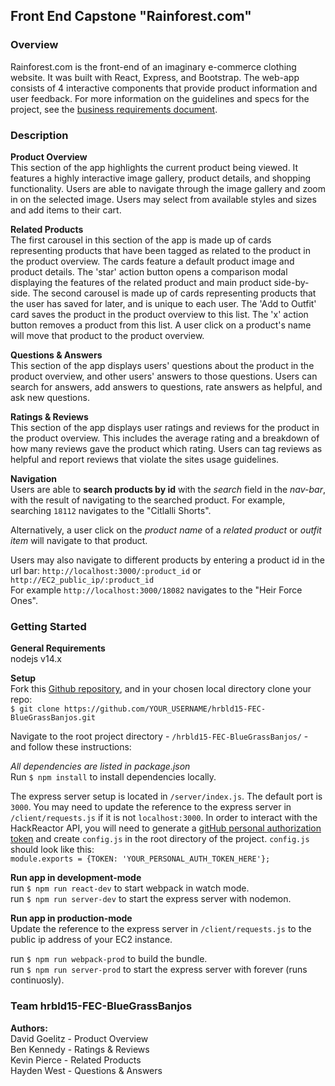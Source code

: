 ## Front End Capstone "Rainforest.com"

### Overview
Rainforest.com is the front-end of an imaginary e-commerce clothing website. It was built with React, Express, and Bootstrap.  The web-app consists of 4 interactive components that provide product information and user feedback. For more information on the guidelines and specs for the project, see the [business requirements document](https://docs.google.com/document/d/1NyZdWDHPqQ7xEqzfy3nYlUV90UO0maN1UvdUe6CwG3k/edit#heading=h.b4f9vfzdtmsk).

### Description
**Product Overview**\
This section of the app highlights the current product being viewed. It features a highly interactive image gallery, product details, and shopping functionality. Users are able to navigate through the image gallery and zoom in on the selected image. Users may select from available styles and sizes and add items to their cart.

**Related Products**\
The first carousel in this section of the app is made up of cards representing products that have been tagged as related to the product in the product overview. The cards feature a default product image and product details. The 'star' action button opens a comparison modal displaying the features of the related product and main product side-by-side.
The second carousel is made up of cards representing products that the user has saved for later, and is unique to each user. The 'Add to Outfit' card saves the product in the product overview to this list. The 'x' action button removes a product from this list.
A user click on a product's name will move that product to the product overview.

**Questions & Answers**\
This section of the app displays users' questions about the product in the product overview, and other users' answers to those questions. Users can search for answers, add answers to questions, rate answers as helpful, and ask new questions.

**Ratings & Reviews**\
This section of the app displays user ratings and reviews for the product in the product overview. This includes the average rating and a breakdown of how many reviews gave the product which rating. Users can tag reviews as helpful and report reviews that violate the sites usage guidelines.

**Navigation**\
Users are able to **search products by id** with the *search* field in the *nav-bar*, with the result of navigating to the searched product. For example, searching `18112` navigates to the "Citlalli Shorts".

Alternatively, a user click on the *product name* of a *related product* or *outfit item* will navigate to that product.

Users may also navigate to different products by entering a product id in the url bar:
`http://localhost:3000/:product_id` or `http://EC2_public_ip/:product_id`\
For example `http://localhost:3000/18082` navigates to the "Heir Force Ones".

### Getting Started
**General Requirements**\
nodejs v14.x

**Setup**\
Fork this [Github repository](https://github.com/BlueGrass-Banjos/hrbld15-FEC-BlueGrassBanjos), and in your chosen local directory clone your repo:\
`$ git clone https://github.com/YOUR_USERNAME/hrbld15-FEC-BlueGrassBanjos.git`

Navigate to the root project directory - `/hrbld15-FEC-BlueGrassBanjos/` - and follow these instructions:

*All dependencies are listed in package.json*\
Run `$ npm install` to install dependencies locally.

The express server setup is located in `/server/index.js`. The default port is `3000`. You may need to update the reference to the express server in `/client/requests.js` if it is not `localhost:3000`.
In order to interact with the HackReactor API, you will need to generate a [gitHub personal authorization token](https://docs.github.com/en/github/authenticating-to-github/creating-a-personal-access-token) and create `config.js` in the root directory of the project. `config.js` should look like this:\
`module.exports = {TOKEN: 'YOUR_PERSONAL_AUTH_TOKEN_HERE'};`

**Run app in development-mode**\
run `$ npm run react-dev` to start webpack in watch mode.\
run `$ npm run server-dev` to start the express server with nodemon.

**Run app in production-mode**\
Update the reference to the express server in `/client/requests.js` to the public ip address of your EC2 instance.

run `$ npm run webpack-prod` to build the bundle.\
run `$ npm run server-prod` to start the express server with forever (runs continuosly).

### Team hrbld15-FEC-BlueGrassBanjos
**Authors:**\
David Goelitz - Product Overview\
Ben Kennedy - Ratings & Reviews\
Kevin Pierce - Related Products\
Hayden West - Questions & Answers
